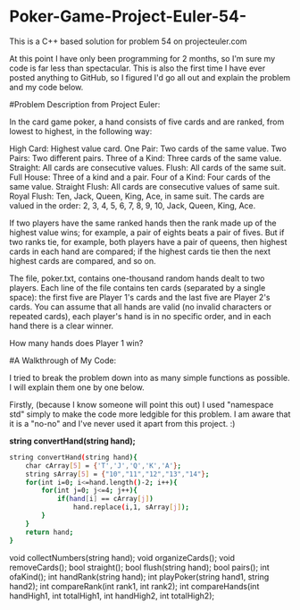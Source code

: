 # Poker-Game-Project-Euler-54-

This is a C++ based solution for problem 54 on projecteuler.com

At this point I have only been programming for 2 months, so I'm sure my code is far less than spectacular. This is also the first time I have ever posted anything to GitHub, so I figured I'd go all out and explain the problem and my code below.

#Problem Description from Project Euler:

In the card game poker, a hand consists of five cards and are ranked, from lowest to highest, in the following way:

High Card: Highest value card.
One Pair: Two cards of the same value.
Two Pairs: Two different pairs.
Three of a Kind: Three cards of the same value.
Straight: All cards are consecutive values.
Flush: All cards of the same suit.
Full House: Three of a kind and a pair.
Four of a Kind: Four cards of the same value.
Straight Flush: All cards are consecutive values of same suit.
Royal Flush: Ten, Jack, Queen, King, Ace, in same suit.
The cards are valued in the order:
2, 3, 4, 5, 6, 7, 8, 9, 10, Jack, Queen, King, Ace.

If two players have the same ranked hands then the rank made up of the highest value wins; for example, a pair of eights beats a pair of fives. But if two ranks tie, for example, both players have a pair of queens, then highest cards in each hand are compared; if the highest cards tie then the next highest cards are compared, and so on.

The file, poker.txt, contains one-thousand random hands dealt to two players. Each line of the file contains ten cards (separated by a single space): the first five are Player 1's cards and the last five are Player 2's cards. You can assume that all hands are valid (no invalid characters or repeated cards), each player's hand is in no specific order, and in each hand there is a clear winner.

How many hands does Player 1 win?

#A Walkthrough of My Code:

I tried to break the problem down into as many simple functions as possible. I will explain them one by one below.

Firstly, (because I know someone will point this out) I used "namespace std" simply to make the code more ledgible for this problem. I am aware that it is a "no-no" and I've never used it apart from this project. :)



<b>string convertHand(string hand);</b>
```sh
string convertHand(string hand){
	char cArray[5] = {'T','J','Q','K','A'};
	string sArray[5] = {"10","11","12","13","14"};
	for(int i=0; i<=hand.length()-2; i++){
		for(int j=0; j<=4; j++){
			if(hand[i] == cArray[j])
				hand.replace(i,1, sArray[j]);
		}
	}
	return hand;
}
```




void collectNumbers(string hand);
void organizeCards();
void removeCards();
bool straight();
bool flush(string hand);
bool pairs();
int ofaKind();
int handRank(string hand);
int playPoker(string hand1, string hand2);
int compareRank(int rank1, int rank2);
int compareHands(int handHigh1, int totalHigh1, int handHigh2, int totalHigh2);
